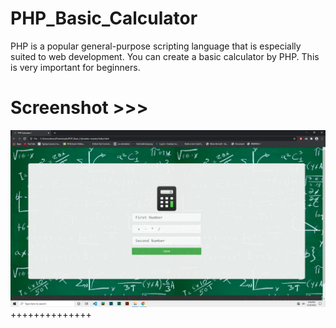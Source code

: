 # PHP_Basic_Calculator
PHP is a popular general-purpose scripting language that is especially suited to web development. You can create a basic calculator by PHP. This is very important for beginners.

# Screenshot >>>
![alt text](https://github.com/AhsanParadise/PHP_Basic_Calculator/blob/master/ScreenShot.jpg?raw=true)
++++++++++++++
